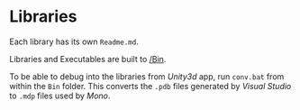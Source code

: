 # Libraries

Each library has its own `Readme.md`.

Libraries and Executables are built to [/Bin](Bin).

To be able to debug into the libraries from *Unity3d* app, run `conv.bat` from within the `Bin` folder. This converts the `.pdb` files generated by *Visual Studio* to `.mdp` files used by *Mono*. 

